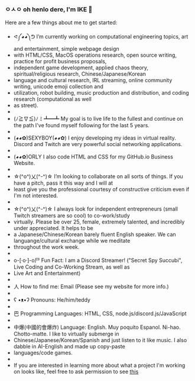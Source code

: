 ### ㅇㅅㅇ oh henlo dere, I'm IKE 👋

Here are a few things about me to get started:

- ᕙ༼◕◕༽ᕤ I’m currently working on computational engineering topics, art and entertainment, simple webpage design 
- with HTML/CSS, MacOS operations research, open source writing, practice for profit business proposals, 
- independent game development, applied chaos theory, spiritual/religious research, Chinese/Japanese/Korean 
- language and cultural research, IRL streaming, online community writing, unicode emoji collection and 
- utilization, robot building, music production and distribution, and coding research (computational as well 
- as street).
- 
- (ﾉ≧∇≦)ﾉ ﾐ ┻━┻ My goal is to live life to the fullest and continue on the path I've found myself following for the last 5 years.
- 
- (◕◕✿)SEXYBOY(◕◕✿) I enjoy developing my ideas in virtual reality. Discord and Twitch are very powerful social networking applications.
- 
- (◕◕✿)ORLY I also code HTML and CSS for my GitHub.io Business Website.
- 
- ☆(^o^)乂(^-^)☆ I’m looking to collaborate on all sorts of things. If you have a pitch, pass it this way and I will at 
- least give you the professional courtesy of constructive criticism even if I'm not interested.
- 
- ☆(^o^)乂(^-^)☆ I always look for independent entrepreneurs (small Twitch streamers are so cool) to co-work/study 
- virtually. Please be over 25, female, extremely talented, and incredibly under appreciated. It helps to be 
- a Japanese/Chinese/Korean barely fluent English speaker. We can languange/cultural exchange while we meditate 
- throughout the work week.
- 
- o-[·o·]-o尸 Fun Fact: I am a Discord Streamer! ("Secret Spy Succubi", Live Coding and Co-Working Stream, as well as 
- Live Art and Entertainment) 
- 
- 人 How to find me: Email (Please see my website for more info.)
- 
- ʕ •ᴥ•ʔ Pronouns: He/him/teddy
- 
- 巴 Programming Languages: HTML, CSS, node.js/discord.js/JavaScript
- 
- 中爆(中國的會爆炸) Language: English. Muy poquito Espanol. Ni-hao. Chotto-matte. I like to virtually submerge in 
- Chinese/Japanese/Korean/Spanish and just listen to it like music. I also dabble in AI-English and made up copy-paste
- languages/code games.
-
- If you are interested in learning more about what a project I'm working on looks like, feel free to ask permission to see [this](https://github.com/saisonxiang/gee3wee/tree/⊂(◉‿◉)つ)
